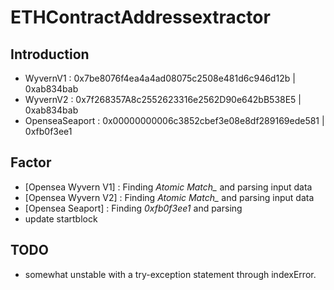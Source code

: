 # ETHContractAddressextractor

## Introduction
- WyvernV1 : 0x7be8076f4ea4a4ad08075c2508e481d6c946d12b | 0xab834bab
- WyvernV2 : 0x7f268357A8c2552623316e2562D90e642bB538E5 | 0xab834bab
- OpenseaSeaport : 0x00000000006c3852cbef3e08e8df289169ede581 | 0xfb0f3ee1

## Factor
- [Opensea Wyvern V1] : Finding *Atomic Match_* and parsing input data
- [Opensea Wyvern V2] : Finding *Atomic Match_* and parsing input data
- [Opensea Seaport] : Finding *0xfb0f3ee1* and parsing 
- update startblock

## TODO
- somewhat unstable with a try-exception statement through indexError.
